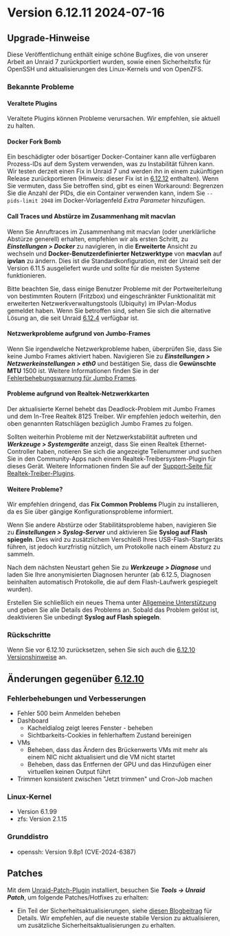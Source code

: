 # Version 6.12.11 2024-07-16

## Upgrade-Hinweise

Diese Veröffentlichung enthält einige schöne Bugfixes, die von unserer Arbeit an Unraid 7 zurückportiert wurden, sowie einen Sicherheitsfix für OpenSSH und
aktualisierungen des Linux-Kernels und von OpenZFS.

### Bekannte Probleme

#### Veraltete Plugins

Veraltete Plugins können Probleme verursachen. Wir empfehlen, sie aktuell zu halten.

#### Docker Fork Bomb

Ein beschädigter oder bösartiger Docker-Container kann alle verfügbaren Prozess-IDs auf dem System verwenden, was zu Instabilität führen kann. Wir testen derzeit einen Fix in Unraid 7 und werden ihn in einem zukünftigen Release zurückportieren (Hinweis: dieser Fix ist in [6.12.12](6.12.12.md) enthalten). Wenn Sie vermuten, dass Sie betroffen sind, gibt es einen Workaround: Begrenzen Sie die Anzahl der PIDs, die ein Container verwenden kann, indem Sie `--pids-limit 2048` im Docker-Vorlagenfeld _Extra Parameter_ hinzufügen.

#### Call Traces und Abstürze im Zusammenhang mit macvlan

Wenn Sie Anruftraces im Zusammenhang mit macvlan (oder unerklärliche Abstürze generell) erhalten, empfehlen wir als ersten Schritt, zu _**Einstellungen > Docker**_ zu navigieren, in die **Erweiterte** Ansicht zu wechseln und **Docker-Benutzerdefinierter Netzwerktype** von **macvlan** auf **ipvlan** zu ändern. Dies ist die Standardkonfiguration, mit der Unraid seit der Version 6.11.5 ausgeliefert wurde und sollte für die meisten Systeme funktionieren.

Bitte beachten Sie, dass einige Benutzer Probleme mit der Portweiterleitung von bestimmten Routern (Fritzbox) und eingeschränkter Funktionalität mit erweiterten Netzwerkverwaltungstools (Ubiquity) im IPvlan-Modus gemeldet haben. Wenn Sie betroffen sind, sehen Sie sich die alternative Lösung an, die seit Unraid [6.12.4](6.12.4.md#fix-for-macvlan-call-traces) verfügbar ist.

#### Netzwerkprobleme aufgrund von Jumbo-Frames

Wenn Sie irgendwelche Netzwerkprobleme haben, überprüfen Sie, dass Sie keine Jumbo Frames aktiviert haben. Navigieren Sie zu _**Einstellungen > Netzwerkeinstellungen > eth0**_ und bestätigen Sie, dass die **Gewünschte MTU** 1500 ist. Weitere Informationen finden Sie in der [Fehlerbehebungswarnung für Jumbo Frames](https://forums.unraid.net/topic/120220-fix-common-problems-more-information/page/2/#comment-1167702).

#### Probleme aufgrund von Realtek-Netzwerkkarten

Der aktualisierte Kernel behebt das Deadlock-Problem mit Jumbo Frames und dem In-Tree Realtek 8125 Treiber. Wir empfehlen jedoch weiterhin, den oben genannten Ratschlägen bezüglich Jumbo Frames zu folgen.

Sollten weiterhin Probleme mit der Netzwerkstabilität auftreten und _**Werkzeuge > Systemgeräte**_ anzeigt, dass Sie einen Realtek Ethernet-Controller haben, notieren Sie sich die angezeigte Teilenummer und suchen Sie in den Community-Apps nach einem Realtek-Treibersystem-Plugin für dieses Gerät. Weitere Informationen finden Sie auf der [Support-Seite für Realtek-Treiber-Plugins](https://forums.unraid.net/topic/141349-plugin-realtek-r8125-r8168-and-r81526-drivers/).

#### Weitere Probleme?

Wir empfehlen dringend, das **Fix Common Problems** Plugin zu installieren, da es Sie über gängige Konfigurationsprobleme informiert.

Wenn Sie andere Abstürze oder Stabilitätsprobleme haben, navigieren Sie zu _**Einstellungen > Syslog-Server**_ und aktivieren Sie **Syslog auf Flash spiegeln**. Dies wird zu zusätzlichem Verschleiß Ihres USB-Flash-Startgeräts führen, ist jedoch kurzfristig nützlich, um Protokolle nach einem Absturz zu sammeln.

Nach dem nächsten Neustart gehen Sie zu _**Werkzeuge > Diagnose**_ und laden Sie Ihre anonymisierten Diagnosen herunter (ab 6.12.5,
Diagnosen beinhalten automatisch Protokolle, die auf dem Flash-Laufwerk gespiegelt wurden).

Erstellen Sie schließlich ein neues Thema unter [Allgemeine Unterstützung](https://forums.unraid.net/forum/55-general-support/) und geben Sie alle Details des Problems an. Sobald das Problem gelöst ist, deaktivieren Sie unbedingt **Syslog auf Flash spiegeln**.

### Rückschritte

Wenn Sie vor 6.12.10 zurücksetzen, sehen Sie sich auch die [6.12.10 Versionshinweise](6.12.10.md#rolling-back) an.

## Änderungen gegenüber [6.12.10](6.12.10.md)

### Fehlerbehebungen und Verbesserungen

- Fehler 500 beim Anmelden beheben
- Dashboard
  - Kacheldialog zeigt leeres Fenster - beheben
  - Sichtbarkeits-Cookies in fehlerhaftem Zustand bereinigen
- VMs
  - Beheben, dass das Ändern des Brückenwerts VMs mit mehr als einem NIC nicht aktualisiert und die VM nicht startet
  - Beheben, dass das Entfernen der GPU und das Hinzufügen einer virtuellen keinen Output führt
- Trimmen konsistent zwischen "Jetzt trimmen" und Cron-Job machen

### Linux-Kernel

- Version 6.1.99
- zfs: Version 2.1.15

### Grunddistro

- openssh: Version 9.8p1 (CVE-2024-6387)

## Patches

Mit dem [Unraid-Patch-Plugin](https://forums.unraid.net/topic/185560-unraid-patch-plugin/) installiert, besuchen Sie _**Tools → Unraid Patch**_, um folgende Patches/Hotfixes zu erhalten:

- Ein Teil der Sicherheitsaktualisierungen, siehe [diesen Blogbeitrag](https://unraid.net/blog/cvd) für Details. Wir empfehlen, auf die neueste stabile Version zu aktualisieren, um zusätzliche Sicherheitsaktualisierungen zu erhalten.
